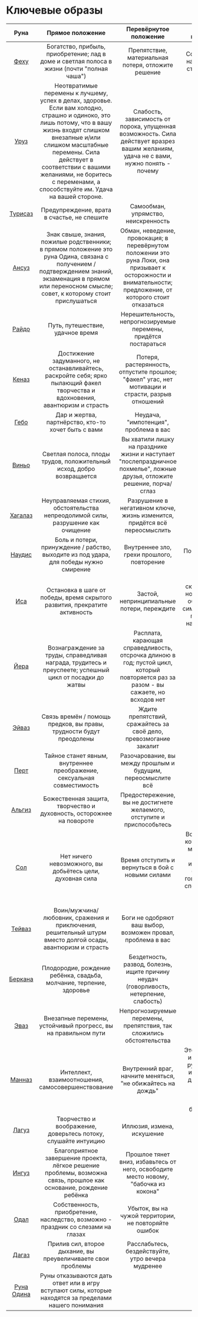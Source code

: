 # Ключевые образы

|Руна|Прямое положение|Перевёрнутое положение|Общий комментарий|
|:-:|:-:|:-:|:-:|
|[Феху](fehu.md)|Богатство, прибыль, приобретение; лад в доме и светлая полоса в жизни (почти "полная чаша")|Препятствие, материальная потеря, отложите решение|Сосредоточьтесь на материальной стороне вопроса
|[Уруз](uruz.md)|Неотвратимые перемены к лучшему, успех в делах, здоровье. Если вам холодно, страшно и одиноко, это лишь потому, что в вашу жизнь входят слишком внезапные и/или слишком масштабные перемены. Сила действует в соответствии с вашими желаниями, не боритесь с переменами, а способствуйте им. Удача на вашей стороне.|Слабость, зависимость от порока, упущенная возможность. Сила действует вразрез вашим желаниям, удача не с вами, нужно понять - почему|
|[Турисаз](turisaz.md)|Предупреждение, врата в счастье, не спешите|Самообман, упрямство, неискренность|
|[Ансуз](ansuz.md)|Знак свыше, знания, пожилые родственники; в прямом положение это руна Одина, связана с получением / подтверждением знаний, экзаменация в прямом или переносном смысле; совет, к которому стоит прислушаться|Обман, неведение, провокация; в перевёрнутом положении это руна Локи, она призывает к осторожности и внимательности; предложение, от которого стоит отказаться|
|[Райдо](raido.md)|Путь, путешествие, удачное время|Нерешительность, непрогнозируемые перемены, придётся постараться|
|[Кеназ](kenaz.md)|Достижение задуманного, не останавливайтесь, раскройте себя; ярко пылающий факел творчества и вдохновения, авантюризм и страсть|Потеря, растерянность, отпустите прошлое; "факел" угас, нет мотивации и страсти, разрыв отношений|
|[Гебо](gebo.md)|Дар и жертва, партнёрство, кто-то хочет быть с вами|Неудача, "импотенция", проблема в вас|
|[Виньо](winjo.md)|Светлая полоса, плоды трудов, положительный исход, добро возвращается|Вы хватили лишку на празднике жизни и наступает "послепраздничное похмелье", ложные друзья, отложите решение, порча/сглаз|
|[Хагалаз](hagalaz.md)|Неуправляемая стихия, обстоятельства непреодолимой силы, разрушение как очищение|Разрушение в негативном ключе, жизнь изменится, придётся всё переосмыслить|
|[Наудис](nautiz.md)|Боль и потери, принуждение / рабство, выходите из под удара, для победы нужно смирение|Внутреннее зло, грехи прошлого, повторение|Побеждает тот, кто выживает
|[Иса](isa.md)|Остановка в шаге от победы, время скрытого развития, прекратите активность|Застой, непринципиальные потери, переждите| Образ реки, скованной льдом, но вместе с тем - образ ледохода, символизирующего приход весны, начало движения
|[Йера](jera.md)|Вознаграждение за труды, справедливая награда, трудитесь и преуспеете; успешный цикл от посадки до жатвы|Расплата, карающая справедливость, отсрочка длиною в год; пустой цикл, который повторяется раз за разом - вы сажаете, но всходов нет|
|[Эйваз](ihwaz.md)|Связь времён / помощь предков, вы правы, трудности будут преодолены|Ждите препятствий, сражайтесь за своё дело, превозмогание закалит|
|[Перт](pert.md)|Тайное станет явным, внутреннее преображение, сексуальная совместимость|Разочарование, вы между прошлым и будущим, переосмыслите всё|
|[Альгиз](algiz.md)|Божественная защита, творчество и духовность, осторожнее на повороте|Предостережение, вы не достигнете желаемого, отступите и приспособьтесь|
|[Сол](sol.md)|Нет ничего невозможного, вы добьётесь цели, духовная сила|Время отступить и вернуться в бой с новыми силами|Вспышка молнии, которая освещает мрак; вы видите ситуацию в истинном свете (кто бы что ни говорил), поэтому способны принять правильное решение
|[Тейваз](teivaz.md)|Воин/мужчина/любовник, сражения и приключения, решительный штурм вместо долгой осады, авантюризм и страсть|Боги не одобряют ваш выбор, возможен провал, проблема в вас|
|[Беркана](berkana.md)|Плодородие, рождение ребёнка, свадьба, молчание, терпение, здоровье|Бездетность, развод, болезнь, ищите причину неудач (говорливость, нетерпение, слабость)|
|[Эваз](evaz.md)|Внезапные перемены, устойчивый прогресс, вы на правильном пути|Непрогнозируемые перемены, препятствия, так сложились обстоятельства|
|[Манназ](mannaz.md)|Интеллект, взаимоотношения, самосовершенствование|Внутренний враг, начните меняться, "не обижайтесь на дождь"|Это руна человека и человечества, руна внутрннего истинного Я; вы добьётесь цели, если будете оставаться Человеком с большой буквы
|[Лагуз](laguz.md)|Творчество и воображение, доверьтесь потоку, слушайте интуицию|Иллюзия, измена, искушение|
|[Ингуз](inguz.md)|Благоприятное завершение проекта, лёгкое решение проблемы, возможна связь, прошлое как основание, рождение ребёнка|Прошлое тянет вниз, избавьтесь от него, освободите место новому, "бабочка из кокона"|
|[Одал](odal.md)|Собственность, приобретение, наследство, возможно - праздник со слезами на глазах|Убыток, вы на чужой территории, не повторяйте ошибок|
|[Дагаз](dagaz.md)|Прилив сил, второе дыхание, вы преувеличиваете свои проблемы|Расслабьтесь, бездействуйте, утро вечера мудренее|
|[Руна Одина](runa_odina.md)|Руны отказываются дать ответ или в игру вступают силы, которые находятся за пределами нашего понимания|